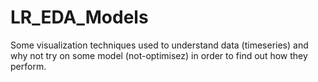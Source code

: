 # LR_EDA_Models

Some visualization techniques used to understand data (timeseries) and why not try on some model (not-optimisez) in order to find out how they perform.
